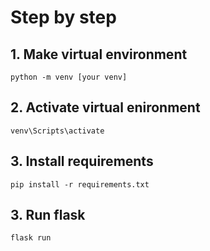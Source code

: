 # Step by step

## 1. Make virtual environment
```
python -m venv [your venv]
```
## 2. Activate virtual enironment
```
venv\Scripts\activate
```
## 3. Install requirements
```
pip install -r requirements.txt
```
## 3. Run flask
```
flask run
```
